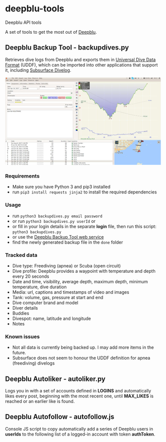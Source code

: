 # deepblu-tools
Deepblu API tools

A set of tools to get the most out of [Deepblu](https://deepblu.com).

## Deepblu Backup Tool - backupdives.py
Retrieves dive logs from Deepblu and exports them in [Universal Dive Data Format](http://uddf.org) (UDDF), which can be imported into other applications that support it, including [Subsurface Divelog](https://subsurface-divelog.org/).

![Deepblu logs imported into Subsurface](/images/imported_into_subsurface.jpg)

### Requirements
- Make sure you have Python 3 and pip3 installed
- run `pip3 install requests jinja2` to install the required dependencies

### Usage
- run `python3 backupdives.py email password`
- or run `python3 backupdives.py userId` or
- or fill in your login details in the separate **login** file, then run this script: `python3 backupdives.py`
- or use the [Deepblu Backup Tool web service](http://worldofnonging.com/deepblu-tools/index.php)
- find the newly generated backup file in the `done` folder

### Tracked data
- Dive type: Freediving (apnea) or Scuba (open circuit)
- Dive profile: Deepblu provides a waypoint with temperature and depth every 20 seconds
- Date and time, visibility, average depth, maximum depth, minimum temperature, dive duration
- Media: url, captions and timestamps of video and images
- Tank: volume, gas, pressure at start and end
- Dive computer brand and model
- Diver details
- Buddies
- Divespot: name, latitude and longitude
- Notes

### Known issues
- Not all data is currently being backed up. I may add more items in the future.
- Subsurface does not seem to honour the UDDF definition for apnea (freediving) divelogs

## Deepblu Autoliker - autoliker.py
Logs you in with a set of accounts defined in **LOGINS** and automatically likes every post, beginning with the most recent one, until **MAX_LIKES** is reached or an earlier like is found.

## Deepblu Autofollow - autofollow.js
Console JS script to copy automatically add a series of Deepblu users in **userIds** to the following list of a logged-in account with token **authToken**.